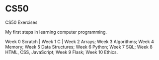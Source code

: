 # CS50
CS50 Exercises

My first steps in learning computer programming.

Week 0 Scratch |
Week 1 C |
Week 2 Arrays;
Week 3 Algorithms;
Week 4 Memory;
Week 5 Data Structures;
Week 6 Python;
Week 7 SQL;
Week 8 HTML, CSS, JavaScript;
Week 9 Flask;
Week 10 Ethics.
